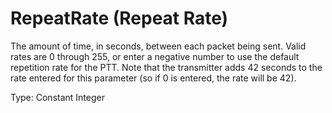 # RepeatRate (Repeat Rate)

The amount of time, in seconds, between each packet being sent. Valid rates are 0 through 255, or enter a negative number to use the default repetition rate for the PTT. Note that the transmitter adds 42 seconds to the rate entered for this parameter (so if 0 is entered, the rate will be 42).

Type: Constant Integer
